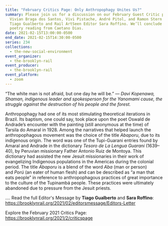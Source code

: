 ```yaml
---
title: "February Critics Page: Only Anthropophagy Unites Us?"
summary: Please join us for a discussion on our February Guest Critic page with
  Vivian Braga dos Santos, Vivi Pistache, André Pitol, and Ramon Stern led by
  Tiago Gualberto and Rail ArtSeen Editor Sara Roffino. We’ll conclude with a
  poetry reading from Caetano Dias.
date: 2021-02-15T13:00:00-0500
end_date: 2021-02-15T14:30:00-0500
series: 234
collections:
  - the-new-social-environment
event_organizer:
  - the-brooklyn-rail
event_producer:
  - the-brooklyn-rail
event_platform:
  - zoom
---
```

“The white man is not afraid, but one day he will be.” — *Davi Kopenawa, Shaman, indigenous leader and spokesperson for the Yanomami cause, the struggle against the destruction of his people and the forest.*

Anthropophagy had one of its most stimulating theoretical iterations in Brazil. Its baptism, one could say, took place upon the poet Oswald de Andrade’s encounter with the painting (still anonymous at the time) of Tarsila do Amaral in 1928. Among the narratives that helped launch the anthropophagous movement was the choice of the title *Abaporu*, due to its indigenous origin. The word was one of the Tupi-Guarani entries found by Amaral and Andrade in the dictionary *Tesoro de La Lengua Guarani* (1639–40), by Peruvian missionary Father Antonio Ruiz de Montoya. This dictionary had assisted the new Jesuit missionaries in their work of evangelizing Indigenous populations in the Americas during the colonial period. The title *Abaporu* is a blend of the word *Aba* (man or person) and *Porú* (an eater of human flesh) and can be described as “a man that eats people” in reference to anthropophagous practices of great importance to the culture of the Tupinambá people. These practices were ultimately abandoned due to pressure from the Jesuit priests.

.... Read the full Editor's Message by **Tiago Gualberto** and **Sara Roffino**: <https://brooklynrail.org/2021/02/editorsmessage/Editors-Letter>

Explore the February 2021 Critics Page: <https://brooklynrail.org/2021/2/criticspage>